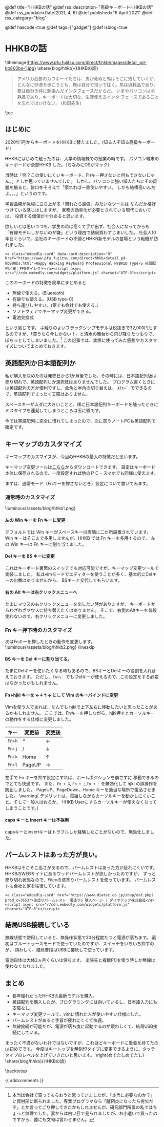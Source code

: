 @def title="HHKBの話"
@def rss_description="高級キーボードHHKBの話"
@def rss_pubdate=Date(2021, 4, 6)
@def published="6 April 2021"
@def rss_category="blog"

@def hascode=true
@def tags=["gadget"]
@def isblog=true

# HHKBの話

\titleimage{https://www.pfu.fujitsu.com/direct/hhkb/images/detail_pd-kb800bs-1.jpg}
\share{blog/hhkb}{HHKBの話}

> アメリカ西部のカウボーイたちは、馬が死ぬと馬はそこに残していくが、
> どんなに砂漠を歩こうとも、鞍は自分で担いで往く。馬は消耗品であり、
> 鞍は自分の体に馴染んだインタフェースだからだ。
> いまやパソコンは消耗品であり、キーボードは大切な、生涯使えるインタ
> フェースであることを忘れてはいけない。 (和田先生)

\toc
## はじめに
2020年1月からキーボードをHHKBに替えました。(知る人ぞ知る高級キーボード)

HHKBにはじめて触ったのは、大学の情報棟での授業の時です。
パソコン端末のキーボードが全部HHKB した。（ちなみにOSがマック）

当時は「何？この使いにくいキーボード。Fnキー押さないと何もできないじゃん。」としか思っていませんでした。
しかし、パソコンに強い知人たちにその話題を振ると、皆口をそろえて「慣れれば一番使いやすい。
しかも結構高いんだよ。。。」というのです。

学習曲線が急峻に立ち上がる「慣れたら最強」みたいなツールは
なんだか格好つけている感じはしますが、
業務の効率化が必要とされている現代においては、
投資する価値が十分あると思います。

欲しいとは思いつつも、学生の時は高くて手が出ず、社会人になってからも
「有線モデルしかないのが嫌」という理由で結局買わずじまいした。
社会人10年目くらいで、会社のキーボードの不調とHHKB新モデルの登場という転機が訪れました。

~~~
<a class="embedly-card" data-card-description="0" href="https://www.pfu.fujitsu.com/direct/hhkb/detail_pd-kb800bs.html">Happy Hacking Keyboard Professional HYBRID Type-S 英語配列／墨｜PFUダイレクト</a><script async src="//cdn.embedly.com/widgets/platform.js" charset="UTF-8"></script>
~~~

このキーボードの特徴を簡単にまとめると

- 無線で使える。(Bluetooth)
- 有線でも使える。(USB type-C)
- 持ち運びしやすい。(家でも会社でも使える。)
- ソフトウェアでキーマップ変更ができる。
- 電池交換式

という感じです。
手触りのよいフラッグシップモデルは税抜きで32,000円もするのですが、「買うなら今しかない！」と清水の舞台から飛び降りたつもりで、
ぽちっとしてしまいました。[^1]
この記事では、実際に使ってみた感想やカスタマイズについてまとめておきます。

[^1]: 本当は会社で買ってもらおうと思っていましたが、「本当に必要なのか？」と資材部に断られました。専業プログラマなら「腱鞘炎になったら労災だぞ」とか言ってごり押しできたかもしれませんが、研究部門所属の私ではちょっと無理でした。妻からは白い目で見られましたが、お小遣いで買ったのですから、誰にも文句は言わせません。


## 英語配列か日本語配列か

私が購入を決めたのは発売日から1か月後でした。その時には、日本語配列版は売り切れで、英語配列しか選択肢はありませんでした。
プログラム書くときには英語配列の方が便利ですし、全角と半角の切り替えは、
`` Alt+`  ``でできるので、英語配列でまったく支障はありません。

スペースキーがムダに大きいことと、稀に日本語配列キーボードを触ったときに
ミスタイプを連発してしまうところは玉に瑕です。

今では英語配列に完全に慣れてしまったので、次に買うノートPCも英語配列で確定です。

## キーマップのカスタマイズ

キーマップのカスマイズが、今回のHHKBの最大の特徴だと思います。

キーマップ変更ツールは[こちら](https://happyhackingkb.com/jp/download/)からダウンロードできます。
設定はキーボード本体に保存されるので、一度設定すれば他のＰＣ・スマホでも同様に使えます。

まずは、通常モード（Fnキーを押さないとき）設定について書いてみます。

### 通常時のカスタマイズ

\luminous{/assets/blog/hhkb1.png}

#### 左の Win キーを Fn キーに変更

デフォルトでは Win キーがスペースキーの両隣に二か所設置されています。
Win キーはそこまで多用しませんが、HHKB では Fn キーを多用するので、
左の Win キーは Fn キーに割り当てました。

#### Del キーを BS キーに変更

これはキーボード裏面のスイッチでも対応可能ですが、キーマップ変更ツールで実装しました。
私はvimモードでエディターを使うことが多く、基本的にDelキーの出番はありませんから、
BSキーと交代してもらいます。

#### 右の Alt キーは右クリックメニューへ

たまにマウスの右クリックメニューを出したい時がありますが、
キーボードからわざわざマウスに持ち替えたくはありません。
そこで、右側のAltキーを普段使わないので、右クリックメニューに変更しました。

### Fn キー押下時のカスタマイズ

次はFnキーを押したときの動作を変更します。
\luminous{/assets/blog/hhkb2.png}
\lineskip

#### BS キーを Del キーに割り当てる。

たまにDelキーを使いたくなる時もあるので、BSキーとDelキーの役割を入れ替えておきます。
ただし、`` Fn+\`  ``でも Delキーが使えるので、この設定をする必要はなかったかもしれません。

#### Fn+hjkl キーを ←↓↑→ にして Vim のキーバインドに変更

Vimを使う人であれば、なんでも hjklで上下左右に移動したいと思ったことがあるかもしれません。
ここでは、Fnキーを押しながら、hjkl押すとカーソルキーの動作をする仕様に変更しました。

| キー   | 変更前 | 変更後 |
| ------ | ------ | ------ |
| `Fn+h` | \*     | ←      |
| `Fn+j` | /      | ↓      |
| `Fn+k` | Home   | ↑      |
| `Fn+l` | PageUP | →      |

左手で Fn キーを押す設定にすれば、ホームポジションを崩さずに
移動できるのでとても快適です。
また、`Fn + G`, `Fn + ;`,`Fn + '` を無効化して hjkl の誤操作を防止しました。
PageUP、PageDown、Home キーを適当な場所で復活させました。
\warning{
デメリットは、電話しながらカーソルキーを動かしにくいこと。そして一般人はおろか、
HHKB Userにすらカーソルキーが使えなくなってしまうことです。}

#### caps キーと insert キーは不採用

capsキーとinsertキーはトラブルしか経験したことがないので、無効化しました。

## パームレストはあった方が良い。

HHKBはそこそこ高さがあるので、パームレストはあった方が疲れにくいです。
HHKBのWEBサイトにあるウッドパームレストが欲しかったのですが、
ずっと売り切れ状態なので、Filcoの漆塗りパームレストを使っています。
パームレストも会社と家を往復しています。

~~~
<a class="embedly-card" href="https://www.diatec.co.jp/shop/det.php?prod_c=3653">漆塗りパームレスト　曙塗りS 購入ページ | ダイヤテック株式会社</a><script async src="//cdn.embedly.com/widgets/platform.js" charset="UTF-8"></script>
~~~

## 結局USB接続している

無線状態で使用していると、無操作状態で20分程度たつと電源が落ちます。
最初はブルートゥースモードで使っていたのですが、スイッチをいちいち押すのが、
煩わしく、結局普段はUSBに接続して使っています。

電池自体は大体2ヵ月くらいは保ちます。
出張先と複数PCを使う時しか無線は使わなくなりました。

## まとめ

- 長年憧れだったHHKBの最新モデルを購入。
- 英語配列を購入したが、プログラミングには向いているし、日本語入力にも支障なし。
- キーマップ変更ツールで、vimに慣れた人が使いやすい仕様にした。
- パームレストがあると手首が疲れにくくて快適。
- 無線接続が可能だが、電源が落ち度に起動するのが煩わしくて、結局USB接続にしている。

まったく不満がないわけではないですが、これほどキーボードに愛着を持てたのは初めてです。
今度はキートップを無刻印タイプに変更できるように、タッチタイプのレベルを上げていきたいと思います。
\right{めでたしめでたし}
\share{blog/hhkb}{HHKBの話}
<!-- \next{/blog/EIZO}{HHKB 購入から一年後<br>再び清水の舞台から飛び降りる<br>EIZO EV3895} -->
\backtotop

{{ addcomments }}